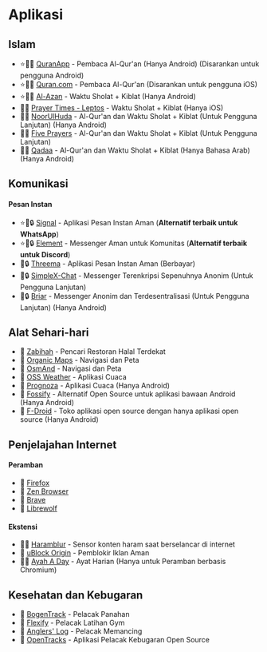 # Aplikasi  

## Islam  
- ⭐🕋🤝 [QuranApp](https://quran.alfaazplus.com/) - Pembaca Al-Qur'an (Hanya Android) (Disarankan untuk pengguna Android)  
- ⭐🕋🤝 [Quran.com](https://previous.quran.com/apps?locale=id) - Pembaca Al-Qur'an (Disarankan untuk pengguna iOS)  
- ⭐🕋🤝 [Al-Azan](https://meypod.github.io/al-azan/) - Waktu Sholat + Kiblat (Hanya Android)  
- 🕋🤝 [Prayer Times - Leptos](https://apps.apple.com/us/app/prayer-times-leptos/id1587090683) - Waktu Sholat + Kiblat (Hanya iOS)  
- 🕋🤝 [NoorUlHuda](https://github.com/mirfatif/NoorUlHuda) - Al-Qur'an dan Waktu Sholat + Kiblat (Untuk Pengguna Lanjutan) (Hanya Android)  
- 🕋🤝 [Five Prayers](https://github.com/Five-Prayers/five-prayers-android/blob/main/README.md) - Al-Qur'an dan Waktu Sholat + Kiblat (Untuk Pengguna Lanjutan)  
- 🕋🤝 [Qadaa](https://github.com/muslimpack/Qadaa/blob/main/README.md) - Al-Qur'an dan Waktu Sholat + Kiblat (Hanya Bahasa Arab) (Hanya Android)  

## Komunikasi  
#### Pesan Instan  
- ⭐🤝🔒 [Signal](https://simplex.chat/) - Aplikasi Pesan Instan Aman (**Alternatif terbaik untuk WhatsApp**)  
- ⭐🤝🔒 [Element](https://element.io/download) - Messenger Aman untuk Komunitas (**Alternatif terbaik untuk Discord**)  
- 🤝🔒 [Threema](https://threema.ch/) - Aplikasi Pesan Instan Aman (Berbayar)  
- 🤝🔒 [SimpleX-Chat](https://simplex.chat/) - Messenger Terenkripsi Sepenuhnya Anonim (Untuk Pengguna Lanjutan)  
- 🤝🔒 [Briar](https://briarproject.org/) - Messenger Anonim dan Terdesentralisasi (Untuk Pengguna Lanjutan) (Hanya Android)  

## Alat Sehari-hari  
- 🕋 [Zabihah](https://www.zabihah.com/) - Pencari Restoran Halal Terdekat  
- 🤝 [Organic Maps](https://organicmaps.app/) - Navigasi dan Peta  
- 🤝 [OsmAnd](https://osmand.net/) - Navigasi dan Peta  
- 🤝 [OSS Weather](https://github.com/Akylas/oss-weather/blob/master/Readme.md) - Aplikasi Cuaca  
- 🤝 [Prognoza](https://github.com/davidtakac/prognoza/blob/dev/README.md) - Aplikasi Cuaca (Hanya Android)  
- 🤝 [Fossify](https://www.fossify.org/) - Alternatif Open Source untuk aplikasi bawaan Android (Hanya Android)  
- 🤝 [F-Droid](https://f-droid.org/en/) - Toko aplikasi open source dengan hanya aplikasi open source (Hanya Android)  

## Penjelajahan Internet  
#### Peramban  
- 🤝 [Firefox](https://www.mozilla.org/en-US/firefox/new/)  
- 🤝 [Zen Browser](https://zen-browser.app/)  
- 🤝 [Brave](https://www.mozilla.org/en-US/firefox/new/)  
- 🤝 [Librewolf](https://librewolf.net/)  
#### Ekstensi  
- 🕋🤝 [Haramblur](https://linktr.ee/haramblur) - Sensor konten haram saat berselancar di internet  
- 🤝 [uBlock Origin](https://ublockorigin.com/) - Pemblokir Iklan Aman  
- 🕋🤝 [Ayah A Day](https://ayahaday.com/) - Ayat Harian (Hanya untuk Peramban berbasis Chromium)  

## Kesehatan dan Kebugaran  
- 🤝 [BogenTrack](https://bogentrack.app/) - Pelacak Panahan  
- 🤝 [Flexify](https://flexify.presley.nz/) - Pelacak Latihan Gym  
- 🤝 [Anglers' Log](https://anglerslog.ca/) - Pelacak Memancing  
- 🤝 [OpenTracks](https://opentracksapp.com/) - Aplikasi Pelacak Kebugaran Open Source
